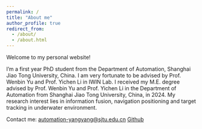 ```yaml
---
permalink: /
title: "About me"
author_profile: true
redirect_from: 
  - /about/
  - /about.html
---
```


Welcome to my personal website!

I’m a first year PhD student from the Department of Automation, Shanghai Jiao Tong University, China. I am very fortunate to be advised by Prof. Wenbin Yu and Prof. Yichen Li in IWIN Lab. I received my M.E. degree advised by Prof. Wenbin Yu and Prof. Yichen Li in the Department of Automation from Shanghai Jiao Tong University, China, in 2024. My research interest lies in information fusion, navigation positioning and target tracking in underwater environment. 

Contact me: automation-yangyang@sjtu.edu.cn
[Github](https://github.com/automation-yy) 


